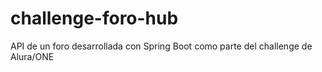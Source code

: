 # challenge-foro-hub
API de un foro desarrollada con Spring Boot como parte del challenge de Alura/ONE
